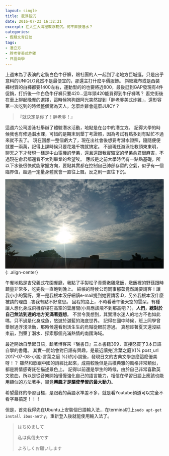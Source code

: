 ```yaml
---
layout: single
title: 載浮載沉
date: 2016-07-23 16:32:21
excerpt: 在人生大海裡載浮載沉，何不直接潛水？
categories:
- 假掰文青日誌
tags:
- 潛立方
- 胖老爹美式炸雞
- 日語自學
---
```


上週末為了表演的定裝白色牛仔褲，跟社團的人一起到了老地方巨城逛，只是出乎意料的UNIQLO竟然不是最便宜的，那還主打什麼平價服飾。
斜紋織布或是西裝褲材質的白褲都要1400左右，運動型的的也要將近800，最後逛到GAP發現有4件促銷，打折後一件白色牛仔褲只要420...這年頭420能買得到牛仔褲嗎？
逛完街後在車上聊起晚餐的選擇，這時候狗狗跟阿光突然提到「胖老爹美式炸雞」，還形容第一次吃到的時候整個驚為天人，怎麼炸雞會這麼JUICY？

> 『就決定是你了！胖老爹！』

這週六公司游泳社舉辦了體驗潛水活動，地點是在台中的潛立方。
記得大學的時候我也有修過潛水課，可惜的是期末到墾丁考證照，因為考試有點多到有點忙不過來就不去了。
現在回想一整個虧大了，現在出社會後想要考潛水證照，隨隨便便就要一兩萬，記得上課時候只要花幾千塊就搞定。
不過現任游泳社教頭東東明，聊天之下才發現一樣是中山電機的學弟，還且還跟我實驗室的學弟俞君很麻吉，不過現在俞君都還看不太到畢業的希望唉。
應該是之前大學時代有一點點基礎，所以下水後很快就能掌握方向，要點其實都在控制自己肺部存留的空氣，似乎有一個臨界值，超過一定量身體就會一直往上飄，反之則一直往下沉。

![午後天空](/assets/images/album/日誌用圖/DSC_0224.jpg){: .align-center}

午餐地點是吉兒義式花園餐廳，我點了手製松子青醬嫩雞燉飯，燉飯裡的野菇跟時蔬量非常多，吃完後一直飽到晚上。
結帳的時候公司同事郁茹竟然說要請客！讓我小小的驚訝，第一是我根本沒仔細讀e-mail提到她要請客:D，另外我根本沒什麼被請的理由...害我有點不好意思。
回程的路上，不時看著午後天空的雲朵，有種讓人想化身成飛機穿梭在高空的雲層間(小鳥應該飛不到那高吧？)，**人們，總對於自己無法到達的地方充滿著遐想**。
不禁令我想到，其實潛水迷人的地方不也如此嗎，只不過是化身成魚，悠遊於湛藍的海底世界。
記得在國中時候，班上同學曾舉辦過浮淺活動，那時候還看到活生生的烏賊從眼前游過。
真想趁著夏天還沒結束前，到墾丁潛水、探索那個充滿熱情的南國海域。

最近開始自學起日語，趁著博客來『曬書日』三本書籍399，直接怒買了3本日語自學的書籍。
其實一開始會對日語有興趣，是最近讀完[言葉之庭]({% post_url 2017-07-08-小說-言葉之庭 %})的小說後，發現日文的古典文學怎麼這麼優美呀！？
雖然和歌跟中國的詩經比起來，成冊較晚但是古樸典雅的風格非常類似，都是將情感寄託在描述景色上。
記得以前還是學生的時候，由於自己非常喜歡英文歌曲，所以是從音樂開始慢慢強化自己的語言能力，相信在學習日語上應該也能用類似的方法著手，畢竟**興趣才是驅使學習的最大動力**。

希望最終的學習目標，是跟我的英語水準差不多，就是看Youtube頻道可以完全不看字幕搞定！！！

但是，首先我得先在Ubuntu上安裝個日語輸入法...
在terminal打上`sudo apt-get install ibus-anthy`，重新登入後就能使用輸入法了。

> はちめまして
>
>私は呉信夫です
>
>よろしくお願いします
